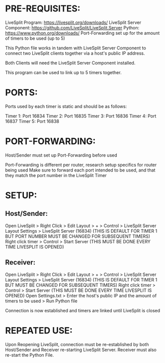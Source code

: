 # PRE-REQUISITES:

LiveSplit Program: <https://livesplit.org/downloads/>
LiveSplit Server Component: <https://github.com/LiveSplit/LiveSplit.Server>
Python: <https://www.python.org/downloads/>
Port-Forwarding set up for the amount of timers to be used (up to 5)

This Python file works in tandem with LiveSplit Server Component to connect two LiveSplit clients together via a
host's public IP address.

Both Clients will need the LiveSplit Server Component installed.

This program can be used to link up to 5 timers together. 


# PORTS:

Ports used by each timer is static and should be as follows:

Timer 1: Port 16834
Timer 2: Port 16835
Timer 3: Port 16836
Timer 4: Port 16837
Timer 5: Port 16838


# PORT-FORWARDING:

Host/Sender must set up Port-Forwarding before used

Port-Forwarding is different per router, research setup specifics for router being used
Make sure to forward each port intended to be used, and that they match the port number in the LiveSplit Timer


# SETUP:

## Host/Sender:

Open LiveSplit > Right Click > Edit Layout > + > Control > LiveSplit Server
Layout Settings > LiveSplit Server (16834) (THIS IS DEFAULT FOR TIMER 1 BUT PORT NUMBER MUST BE CHANGED FOR SUBSEQUENT TIMERS)
Right click timer > Control > Start Server (THIS MUST BE DONE EVERY TIME LIVESPLIT IS OPENED)

## Receiver:

Open LiveSplit > Right Click > Edit Layout > + > Control > LiveSplit Server
Layout Settings > LiveSplit Server (16834) (THIS IS DEFAULT FOR TIMER 1 BUT MUST BE CHANGED FOR SUBSEQUENT TIMERS) 
Right click timer > Control > Start Server (THIS MUST BE DONE EVERY TIME LIVESPLIT IS OPENED)
Open Settings.txt > Enter the host's public IP and the amount of timers to be used > Run Python file

Connection is now established and timers are linked until LiveSplit is closed


# REPEATED USE:

Upon Reopening LiveSplit, connection must be re-established by both Host/Sender and Receiver re-starting LiveSplit Server.
Receiver must also re-start the Python File.
